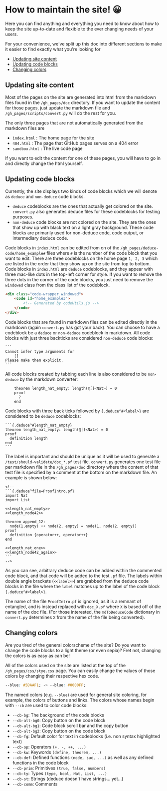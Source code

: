 # How to maintain the site! 😀

Here you can find anything and everything you need to know about how to keep the site up-to-date and flexible to the ever changing needs of your users.

For your convenience, we've split up this doc into different sections to make it easier to find exactly what you're looking for

- [Updating site content](#updating-site-content)
- [Updating code blocks](#updating-code-blocks)
- [Changing colors](#changing-colors)

## Updating site content

Most of the pages on the site are generated into html from the markdown files found in the `/gh_pages/doc` directory. If you want to update the content for those pages, just update the markdown file and `/gh_pages/scripts/convert.py` will do the rest for you.

The only three pages that are not automatically generated from the markdown files are

- `index.html` : The home page for the site
- `404.html` : The page that GitHub pages serves on a 404 error
- `sandbox.html` : The live code page

If you want to edit the content for one of these pages, you will have to go in and directly change the html yourself. 

## Updating code blocks

Currently, the site displays two kinds of code blocks which we will denote as `deduce` and `non-deduce` code blocks. 
- `deduce` codeblocks are the ones that actually get colored on the site. `convert.py` also generates deduce files for these codeblocks for testing purposes.
- `non-deduce` code blocks are not colored on the site. They are the ones that show up with black text on a light gray background. These code blocks are primarily used for non-deduce code, code output, or intermediary deduce code. 

Code blocks in `index.html` can be edited from on of the `/gh_pages/deduce-code/home_example#` files where `#` is the number of the code block that you want to edit. There are three codeblocks on the home page `1, 2, 3` which are listed in the order that they show up on the site from top to bottom. Code blocks in `index.html` are `deduce` codeblocks, and they appear with three mac-like dots in the top-left corner for style. If you want to remove the three dots in the corner of the code blocks, you just need to remove the `windowed` class from the class list of the codeblock.

```html
<div class="code-wrapper windowed">
    <code id="home_example3">
        <!-- Generated by codeUtils.js -->
    </code>
</div>
```

Code blocks that are found in markdown files can be edited directly in the markdown (again `convert.py` has got your back). You can choose to have a codeblock be a `deduce` or `non-deduce` codeblock in markdown. All code blocks with just three backticks are considered `non-deduce` code blocks:

````
```
Cannot infer type arguments for
	[]
Please make them explicit.
```
````

All code blocks created by tabbing each line is also considered to be `non-deduce` by the markdown converter:

```
    theorem length_nat_empty: length(@[]<Nat>) = 0
    proof
      ?
    end
```

Code blocks with three back ticks followed by `{.deduce^#<label>}` are considered to be `deduce` codeblocks:

````
```{.deduce^#length_nat_empty}
theorem length_nat_empty: length(@[]<Nat>) = 0
proof
  definition length
end
```
````

The label is important and should be unique as it will be used to generate a `/test/should-validate/doc_*.pf` test file. `convert.py` generates one test file per markdown file in the `/gh_pages/doc` directory where the content of that test file is specified by a comment at the bottom on the markdown file. An example is shown below:

````
<!--
```{.deduce^file=ProofIntro.pf}
import Nat
import List

<<length_nat_empty>>
<<length_node42>>

theorem append_12: 
  node(1,empty) ++ node(2, empty) = node(1, node(2, empty))
proof
  definition {operator++, operator++}
end

<<length_nat_one>>
<<length_node42_again>>
```
-->
````

As you can see, arbitrary deduce code can be added within the commented code block, and that code will be added to the test `.pf` file. The labels within double angle brackets (`<<label>>`) are grabbed from the deduce code blocks in the file where the `label` matches up to the label of the code block `{.deduce^#<label>}`.

The name of the file `ProofIntro.pf` is ignored, as it is a remnant of entangled, and is instead replaced with `doc_X.pf` where `X` is based off of the name of the doc file. (For those interested, the `mdToDeduceCode` dictionary in `convert.py` determines `X` from the name of the file being converted).

## Changing colors

Are you tired of the general colorscheme of the site? Do you want to change the code blocks to a light theme (or even sepia)? Fret not, changing the colors is as easy as can be!

All of the colors used on the site are listed at the top of the `/gh_pages/css/stye.css` page. You can easily change the values of those colors by changing their respective hex code. 

```css
--blue: #5DAAF1; -> --blue: #0000FF;
```

The named colors (e.g. `--blue`) are used for general site coloring, for example, the colors of buttons and links. The colors whose names begin with `--cb` are used to color code blocks:

- `--cb-bg`: The background of the code blocks
- `--cb-alt-bg0`: Copy button on the code block
- `--cb-alt-bg1`: Code block scroll bar and the copy button
- `--cb-alt-bg2`: Copy button on the code block
- `--cb-fg`: Default color for text in codeblocks (i.e. non syntax highlighted text)
- `--cb-op`: Operators `(+, -, ++, ...)`
- `--cb-kw`: Keywords `(define, theorem, ...)`
- `--cb-def`: Defined functions `(node, suc, ...)` as well as any defined functions in the code block
- `--cb-prim`: Primitives `(true, false, numbers)`
- `--cb-ty`: Types `(type, bool, Nat, List, ...)`
- `--cb-st`: Strings (deduce doesn't have strings... yet...)
- `--cb-comm`: Comments
